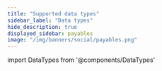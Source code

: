 ```yaml
---
title: "Supported data types"
sidebar_label: "Data types"
hide_description: true
displayed_sidebar: payables
image: "/img/banners/social/payables.png"
---
```


import DataTypes from '@components/DataTypes'

<DataTypes productName="billpayasync"/>

<br/>